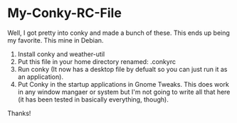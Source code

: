 # My-Conky-RC-File
Well, I got pretty into conky and made a bunch of these.  This ends up being my favorite.  This mine in Debian.

1. Install conky and weather-util
2. Put this file in your home directory renamed:  .conkyrc
3. Run conky (It now has a desktop file by defualt so you can just run it as an application).
4. Put Conky in the startup applications in Gnome Tweaks.  This does work in any window mangaer or system but I'm not going to write all that here (it has been tested in basically everything, though).

Thanks!
